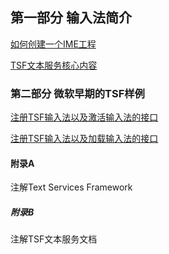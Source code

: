 ## 第一部分  输入法简介

[如何创建一个IME工程](https://github.com/ChineseInputMethod/mumble/blob/main/2023/2/21.md)

[TSF文本服务核心内容](https://github.com/ChineseInputMethod/mumble/blob/main/2023/5/1.md)

### 第二部分  微软早期的TSF样例

[注册TSF输入法以及激活输入法的接口](https://github.com/ChineseInputMethod/TSFexample/tree/master/1BasicTextService)

[注册TSF输入法以及加载输入法的接口](https://github.com/ChineseInputMethod/TSFexample/tree/master/1BasicTextService)

#### 附录A

注解Text Services Framework

##### 附录B

注解TSF文本服务文档
